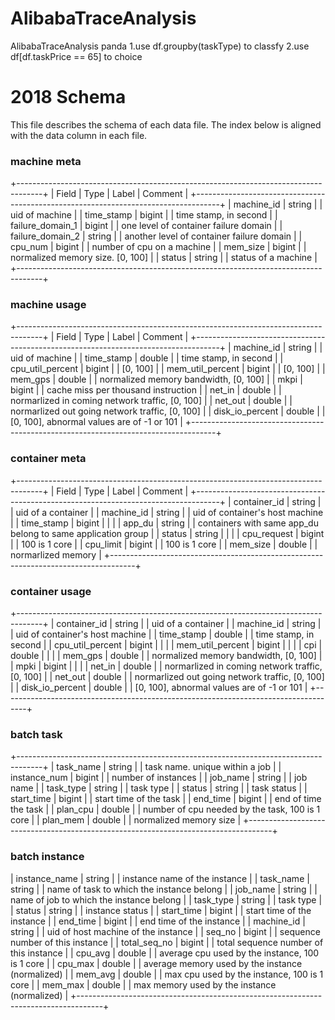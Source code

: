 # AlibabaTraceAnalysis
AlibabaTraceAnalysis
panda
1.use df.groupby(taskType) to classfy
2.use df[df.taskPrice == 65] to choice

# 2018 Schema
This file describes the schema of each data file.
The index below is aligned with the data column in each file.

### machine meta
+------------------------------------------------------------------------------------+
| Field           | Type       | Label | Comment                                     |
+------------------------------------------------------------------------------------+
| machine_id      | string     |       | uid of machine                              |
| time_stamp      | bigint     |       | time stamp, in second                       |
| failure_domain_1 | bigint     |       | one level of container failure domain      |
| failure_domain_2 | string     |       | another level of container failure domain  |
| cpu_num         | bigint     |       | number of cpu on a machine                  |
| mem_size        | bigint     |       | normalized memory size. [0, 100]            |
| status          | string     |       | status of a machine                         |
+------------------------------------------------------------------------------------+


### machine usage
+------------------------------------------------------------------------------------+
| Field           | Type       | Label | Comment                                     |
+------------------------------------------------------------------------------------+
| machine_id      | string     |       | uid of machine                              |
| time_stamp      | double     |       | time stamp, in second                       |
| cpu_util_percent | bigint     |       | [0, 100]                                   |
| mem_util_percent | bigint     |       | [0, 100]                                   |
| mem_gps         | double     |       |  normalized memory bandwidth, [0, 100]      |
| mkpi            | bigint     |       |  cache miss per thousand instruction        |
| net_in          | double     |       |  normarlized in coming network traffic, [0, 100]   |
| net_out         | double     |       |  normarlized out going network traffic, [0, 100]   |
| disk_io_percent | double     |       |  [0, 100], abnormal values are of -1 or 101 |
+------------------------------------------------------------------------------------+


### container meta
+------------------------------------------------------------------------------------+
| Field           | Type       | Label | Comment                                     |
+------------------------------------------------------------------------------------+
| container_id    | string     |       | uid of a container                          |
| machine_id      | string     |       | uid of container's host machine             |
| time_stamp      | bigint     |       |                                             |
| app_du          | string     |       | containers with same app_du belong to same application group |
| status          | string     |       |                                             |
| cpu_request     | bigint     |       | 100 is 1 core                               |
| cpu_limit       | bigint     |       | 100 is 1 core                               |
| mem_size        | double     |       | normarlized memory                          |
+------------------------------------------------------------------------------------+

### container usage
+------------------------------------------------------------------------------------+
| container_id    | string     |       | uid of a container                          |
| machine_id      | string     |       | uid of container's host machine             |
| time_stamp      | double     |       | time stamp, in second                       |
| cpu_util_percent | bigint     |       |                                             |
| mem_util_percent | bigint     |       |                                             |
| cpi             | double     |       |                                             |
| mem_gps         | double     |       | normalized memory bandwidth, [0, 100]       |
| mpki            | bigint     |       |                                             |
| net_in          | double     |       | normarlized in coming network traffic, [0, 100] |
| net_out         | double     |       | normarlized out going network traffic, [0, 100] |
| disk_io_percent | double     |       | [0, 100], abnormal values are of -1 or 101  |
+------------------------------------------------------------------------------------+

### batch task
+------------------------------------------------------------------------------------+
| task_name       | string     |       | task name. unique within a job              |
| instance_num    | bigint     |       | number of instances                         |
| job_name        | string     |       | job name                                    |
| task_type       | string     |       | task type                                   |
| status          | string     |       | task status                                 |
| start_time      | bigint     |       | start time of the task                      |
| end_time        | bigint     |       | end of time the task                        |
| plan_cpu        | double     |       | number of cpu needed by the task, 100 is 1 core |
| plan_mem        | double     |       | normalized memory size                     |
+------------------------------------------------------------------------------------+

### batch instance
| instance_name   | string     |       | instance name of the instance               |
| task_name       | string     |       | name of task to which the instance belong   |
| job_name        | string     |       | name of job to which the instance belong    |
| task_type       | string     |       | task type                                   |
| status          | string     |       | instance status                             |
| start_time      | bigint     |       | start time of the instance                  |
| end_time        | bigint     |       | end time of the instance                    |
| machine_id      | string     |       | uid of host machine of the instance         |
| seq_no          | bigint     |       | sequence number of this instance            |
| total_seq_no    | bigint     |       | total sequence number of this instance      |
| cpu_avg         | double     |       | average cpu used by the instance, 100 is 1 core  |
| cpu_max         | double     |       | average memory used by the instance (normalized) |
| mem_avg         | double     |       | max cpu used by the instance, 100 is 1 core      |
| mem_max         | double     |       | max memory used by the instance (normalized)     |
+------------------------------------------------------------------------------------+